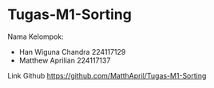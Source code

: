 # Tugas-M1-Sorting
Nama Kelompok:
* Han Wiguna Chandra 224117129
* Matthew Aprilian 224117137

Link Github
https://github.com/MatthApril/Tugas-M1-Sorting
